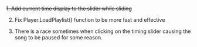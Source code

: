 <s>1. Add current time display to the slider while sliding</s>

2. Fix Player.LoadPlaylist() function to be more fast and effective

3. There is a race sometimes when clicking on the timing slider causing the song to be paused for some reason.
